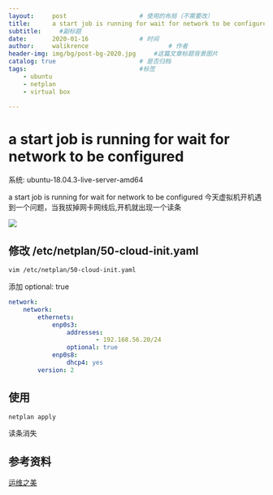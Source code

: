 ```yaml
---
layout:     post   				    # 使用的布局（不需要改）
title:      a start job is running for wait for network to be configured   		# 标题
subtitle:     #副标题
date:       2020-01-16 				# 时间
author:     walikrence 						# 作者
header-img: img/bg/post-bg-2020.jpg 	#这篇文章标题背景图片
catalog: true 						# 是否归档
tags:								#标签
    - ubuntu
    - netplan
    - virtual box

---
```


# a start job is running for wait for network to be configured	

系统: ubuntu-18.04.3-live-server-amd64

a start job is running for wait for network to be configured
今天虚拟机开机遇到一个问题，当我拔掉网卡网线后,开机就出现一个读条

![](../../../../img/2018-01-16/1.png) <br>

## 修改 /etc/netplan/50-cloud-init.yaml

```sh 
vim /etc/netplan/50-cloud-init.yaml
```
添加 optional: true
```yml
network:
    network:
        ethernets:
            enp0s3:
                addresses:
                        - 192.168.56.20/24
                optional: true
            enp0s8:
                dhcp4: yes
        version: 2
```

## 使用
```sh 
netplan apply
```
读条消失
## 参考资料
[运维之美](https://www.hi-linux.com/posts/49513.html)